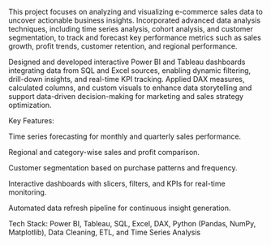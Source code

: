 This project focuses on analyzing and visualizing e-commerce sales data to uncover actionable business insights. Incorporated advanced data analysis techniques, including time series analysis, cohort analysis, and customer segmentation, to track and forecast key performance metrics such as sales growth, profit trends, customer retention, and regional performance.

Designed and developed interactive Power BI and Tableau dashboards integrating data from SQL and Excel sources, enabling dynamic filtering, drill-down insights, and real-time KPI tracking.
Applied DAX measures, calculated columns, and custom visuals to enhance data storytelling and support data-driven decision-making for marketing and sales strategy optimization.

Key Features:

Time series forecasting for monthly and quarterly sales performance.

Regional and category-wise sales and profit comparison.

Customer segmentation based on purchase patterns and frequency.

Interactive dashboards with slicers, filters, and KPIs for real-time monitoring.

Automated data refresh pipeline for continuous insight generation.

Tech Stack: Power BI, Tableau, SQL, Excel, DAX, Python (Pandas, NumPy, Matplotlib), Data Cleaning, ETL, and Time Series Analysis

